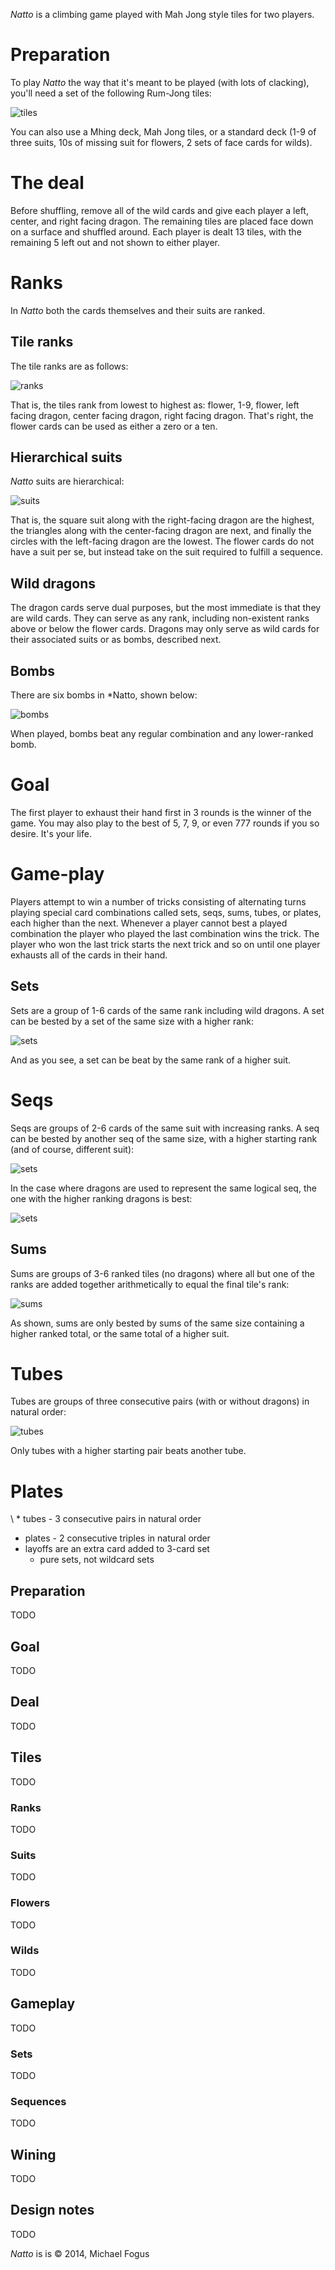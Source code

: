 *Natto* is a climbing game played with Mah Jong style tiles for two players.

Preparation
===========

To play *Natto* the way that it's meant to be played (with lots of clacking), you'll need a set of the following Rum-Jong tiles:

![tiles](https://raw.githubusercontent.com/fogus/spiel/master/kartenspiel/natto/graphics/all-tiles.png)

You can also use a Mhing deck, Mah Jong tiles, or a standard deck (1-9 of three suits, 10s of missing suit for flowers, 2 sets of face cards for wilds).

The deal
========

Before shuffling, remove all of the wild cards and give each player a left, center, and right facing dragon.  The remaining tiles are placed face down on a surface and shuffled around.  Each player is dealt 13 tiles, with the remaining 5 left out and not shown to either player.

Ranks
=====

In *Natto* both the cards themselves and their suits are ranked.

## Tile ranks

The tile ranks are as follows:

![ranks](https://raw.githubusercontent.com/fogus/spiel/master/kartenspiel/natto/graphics/ranks.png)

That is, the tiles rank from lowest to highest as: flower, 1-9, flower, left facing dragon, center facing dragon, right facing dragon. That's right, the flower cards can be used as either a zero or a ten.

## Hierarchical suits

*Natto* suits are hierarchical:

![suits](https://raw.githubusercontent.com/fogus/spiel/master/kartenspiel/natto/graphics/ranked-suits.png)

That is, the square suit along with the right-facing dragon are the highest, the triangles along with the center-facing dragon are next, and finally the circles with the left-facing dragon are the lowest.  The flower cards do not have a suit per se, but instead take on the suit required to fulfill a sequence.

## Wild dragons

The dragon cards serve dual purposes, but the most immediate is that they are wild cards.  They can serve as any rank, including non-existent ranks above or below the flower cards.  Dragons may only serve as wild cards for their associated suits or as bombs, described next.

## Bombs

There are six bombs in *Natto, shown below:

![bombs](https://raw.githubusercontent.com/fogus/spiel/master/kartenspiel/natto/graphics/bombs.png)

When played, bombs beat any regular combination and any lower-ranked bomb.

Goal
====

The first player to exhaust their hand first in 3 rounds is the winner of the game.  You may also play to the best of 5, 7, 9, or even 777 rounds if you so desire.  It's your life.

Game-play
=========

Players attempt to win a number of tricks consisting of alternating turns playing special card combinations called sets, seqs, sums, tubes, or plates, each higher than the next.  Whenever a player cannot best a played combination the player who played the last combination wins the trick.  The player who won the last trick starts the next trick and so on until one player exhausts all of the cards in their hand.

## Sets

Sets are a group of 1-6 cards of the same rank including wild dragons.  A set can be bested by a set of the same size with a higher rank:

![sets](https://raw.githubusercontent.com/fogus/spiel/master/kartenspiel/natto/graphics/sets.png)

And as you see, a set can be beat by the same rank of a higher suit.

# Seqs

Seqs are groups of 2-6 cards of the same suit with increasing ranks.  A seq can be bested by another seq of the same size, with a higher starting rank (and of course, different suit):

![sets](https://raw.githubusercontent.com/fogus/spiel/master/kartenspiel/natto/graphics/seq1.png)

In the case where dragons are used to represent the same logical seq, the one with the higher ranking dragons is best:

![sets](https://raw.githubusercontent.com/fogus/spiel/master/kartenspiel/natto/graphics/seq2.png)

## Sums

Sums are groups of 3-6 ranked tiles (no dragons) where all but one of the ranks are added together arithmetically to equal the final tile's rank:

![sums](https://raw.githubusercontent.com/fogus/spiel/master/kartenspiel/natto/graphics/sums.png)

As shown, sums are only bested by sums of the same size containing a higher ranked total, or the same total of a higher suit.

# Tubes

Tubes are groups of three consecutive pairs (with or without dragons) in natural order:

![tubes](https://raw.githubusercontent.com/fogus/spiel/master/kartenspiel/natto/graphics/tubes.png)

Only tubes with a higher starting pair beats another tube.

# Plates

\ * tubes - 3 consecutive pairs in natural order
 * plates - 2 consecutive triples in natural order
 * layoffs are an extra card added to 3-card set
   - pure sets, not wildcard sets
 
 

Preparation
-----------

TODO


Goal
----

TODO


Deal
----

TODO


Tiles
-----

TODO

### Ranks

TODO

### Suits

TODO

### Flowers

TODO

### Wilds

TODO

Gameplay
--------

TODO

### Sets

TODO

### Sequences

TODO

Wining
------

TODO

Design notes
------------

TODO

*Natto* is is © 2014, Michael Fogus

